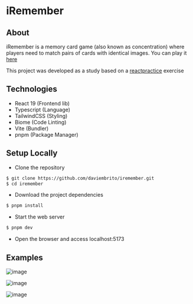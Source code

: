 # iRemember

## About

iRemember is a memory card game (also known as concentration) where players need to match pairs of cards with identical images. You can play it [here](https://daviembrito.github.io/iremember/)

This project was developed as a study based on a [reactpractice](https://reactpractice.dev/exercise/build-a-memory-game/) exercise

## Technologies
- React 19 (Frontend lib)
- Typescript (Language)
- TailwindCSS (Styling)
- Biome (Code Linting)
- Vite (Bundler)
- pnpm (Package Manager)

## Setup Locally

- Clone the repository

```bash
$ git clone https://github.com/daviembrito/iremember.git
$ cd iremember
```

- Download the project dependencies

```bash
$ pnpm install
```

- Start the web server

```bash
$ pnpm dev
```

- Open the browser and access localhost:5173
## Examples

![image](https://github.com/user-attachments/assets/cd0199a2-64b4-4535-b800-f592c2cf9aa6)

![image](https://github.com/user-attachments/assets/97390c2c-c1da-4ab0-b645-5cccfd813d5b)

![image](https://github.com/user-attachments/assets/56419667-afce-4016-80a8-c5062c8be3e4)





